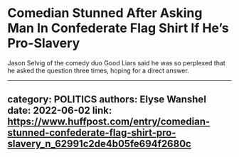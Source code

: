 # Comedian Stunned After Asking Man In Confederate Flag Shirt If He’s Pro-Slavery

Jason Selvig of the comedy duo Good Liars said he was so perplexed that he asked the question three times, hoping for a direct answer.

---
category: POLITICS
authors: Elyse Wanshel
date: 2022-06-02
link: https://www.huffpost.com/entry/comedian-stunned-confederate-flag-shirt-pro-slavery_n_62991c2de4b05fe694f2680c
---
